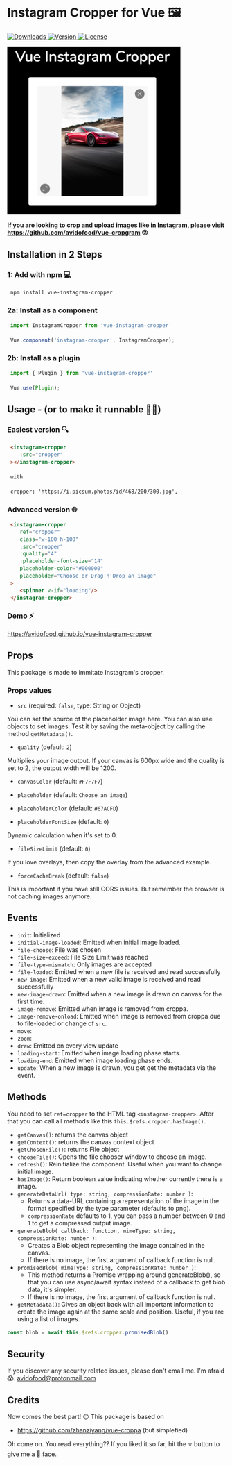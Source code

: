 # Instagram Cropper for Vue 🖼

<a href="https://www.npmjs.com/package/vue-instagram-cropper">
  <img src="https://img.shields.io/npm/dt/vue-instagram-cropper.svg" alt="Downloads">
</a>
<a href="https://www.npmjs.com/package/vue-instagram-cropper">
  <img src="https://img.shields.io/npm/v/vue-instagram-cropper.svg" alt="Version">
</a>
<a href="https://www.npmjs.com/package/vue-instagram-cropper">
  <img src="https://img.shields.io/npm/l/vue-instagram-cropper.svg" alt="License">
</a>

<a href="https://avidofood.github.io/vue-instagram-cropper"><img src="/images/intro.png" width="400" alt="try it out" /></a>

**If you are looking to crop and upload images like in Instagram, please visit https://github.com/avidofood/vue-cropgram 😜**

## Installation in 2 Steps

### 1: Add with npm 💻
```bash
 npm install vue-instagram-cropper
```

### 2a: Install as a component

```javascript
 import InstagramCropper from 'vue-instagram-cropper'

 Vue.component('instagram-cropper', InstagramCropper);
```
### 2b: Install as a plugin 
```javascript
 import { Plugin } from 'vue-instagram-cropper'

 Vue.use(Plugin);
```

## Usage - (or to make it runnable 🏃‍♂️)


### Easiest version 🔍

```html
 <instagram-cropper 
    :src="cropper"
 ></instagram-cropper>

 with 

 cropper: 'https://i.picsum.photos/id/468/200/300.jpg',
```

### Advanced version 🌐

```html
 <instagram-cropper
    ref="cropper"
    class="w-100 h-100"
    :src="cropper"
    :quality="4"
    :placeholder-font-size="14"
    placeholder-color="#000000" 
    placeholder="Choose or Drag'n'Drop an image"
 >
    <spinner v-if="loading"/>
 </instagram-cropper>
```

### Demo ⚡️

https://avidofood.github.io/vue-instagram-cropper

## Props

This package is made to immitate Instagram's cropper.

### Props values

- `src` (required: `false`, type: String or Object)

You can set the source of the placeholder image here. You can also use objects to set images. Test it by saving the meta-object by calling the method `getMetadata()`.

- `quality` (default: `2`)

Multiplies your image output. If your canvas is 600px wide and the quality is set to 2, the output width will be 1200.

- `canvasColor` (default: `#F7F7F7`)
 

- `placeholder` (default: `Choose an image`)
- `placeholderColor` (default: `#67ACFD`)
- `placeholderFontSize` (default: `0`)
  
Dynamic calculation when it's set to 0.

- `fileSizeLimit` (default: `0`)
  
If you love overlays, then copy the overlay from the advanced example.

- `forceCacheBreak` (default: `false`)

This is important if you have still CORS issues. But remember the browser is not caching images anymore.

## Events 

- `init`: Initialized
- `initial-image-loaded`: Emitted when initial image loaded.
- `file-choose`: File was chosen
- `file-size-exceed`: File Size Limit was reached
- `file-type-mismatch`: Only images are accepted
- `file-loaded`: Emitted when a new file is received and read successfully
- `new-image`: Emitted when a new valid image is received and read successfully
- `new-image-drawn`: Emitted when a new image is drawn on canvas for the first time.
- `image-remove`: Emitted when image is removed from croppa.
- `image-remove-onload`: Emitted when image is removed from croppa due to file-loaded or change of `src`.
- `move`: 
- `zoom`: 
- `draw`: Emitted on every view update
- `loading-start`: Emitted when image loading phase starts.
- `loading-end`: Emitted when image loading phase ends.
- `update`: When a new image is drawn, you get get the metadata via the event.

## Methods

You need to set `ref=cropper` to the HTML tag `<instagram-cropper>`. After that you can call all methods like this `this.$refs.cropper.hasImage()`.

- `getCanvas()`: returns the canvas object
- `getContext()`: returns the canvas context object
- `getChosenFile()`: returns File object
- `chooseFile()`: Opens the file chooser window to choose an image.
- `refresh()`: Reinitialize the component. Useful when you want to change initial image.
- `hasImage()`: Return boolean value indicating whether currently there is a image.
- `generateDataUrl( type: string, compressionRate: number )`: 
   - Returns a data-URL containing a representation of the image in the format specified by the type parameter (defaults to png).
   - `compressionRate` defaults to 1, you can pass a number between 0 and 1 to get a compressed output image.
- `generateBlob( callback: function, mimeType: string, compressionRate: number )`: 
   - Creates a Blob object representing the image contained in the canvas.
   - If there is no image, the first argument of callback function is null.
- `promisedBlob( mimeType: string, compressionRate: number )`: 
   - This method returns a Promise wrapping around generateBlob(), so that you can use async/await syntax instead of a callback to get blob data, it's simpler.
   - If there is no image, the first argument of callback function is null.
- `getMetadata()`: Gives an object back with all important information to create the image again at the same scale and position. Useful, if you are using a list of images.

```javascript
const blob = await this.$refs.cropper.promisedBlob()
``` 
   
 
## Security

If you discover any security related issues, please don't email me. I'm afraid 😱. avidofood@protonmail.com

## Credits

Now comes the best part! 😍
This package is based on

 - https://github.com/zhanziyang/vue-croppa (but simplefied)

Oh come on. You read everything?? If you liked it so far, hit the ⭐️ button to give me a 🤩 face. 

